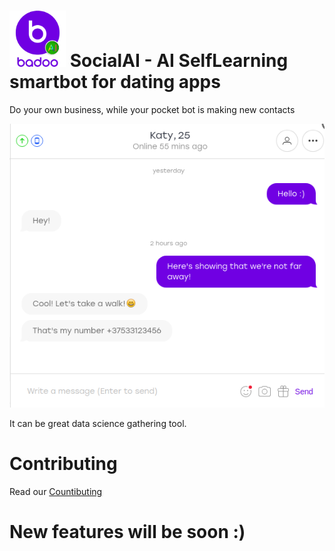 # <img src="/img/Badoo.png" alt="Logo" height="90" width="90"></img> SocialAI - AI SelfLearning smartbot for dating apps


Do your own business, while your pocket bot is making new contacts


![](/img/Screenshot0.png?raw=true "Screen0")

  
It can be great data science gathering tool.

<h1>Contributing</h1>
Read our <a href="Contributing.md">Countibuting<a/>

# New features will be soon :)

